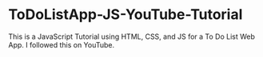 # ToDoListApp-JS-YouTube-Tutorial
This is a JavaScript Tutorial using HTML, CSS, and JS for a To Do List Web App. I followed this on YouTube.
